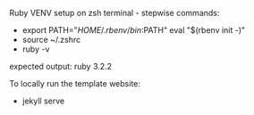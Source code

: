 Ruby VENV setup on zsh terminal - stepwise commands:
- export PATH="$HOME/.rbenv/bin:$PATH"
eval "$(rbenv init -)"
- source ~/.zshrc                     
- ruby -v 

expected output: ruby 3.2.2

To locally run the template website:
- jekyll serve


